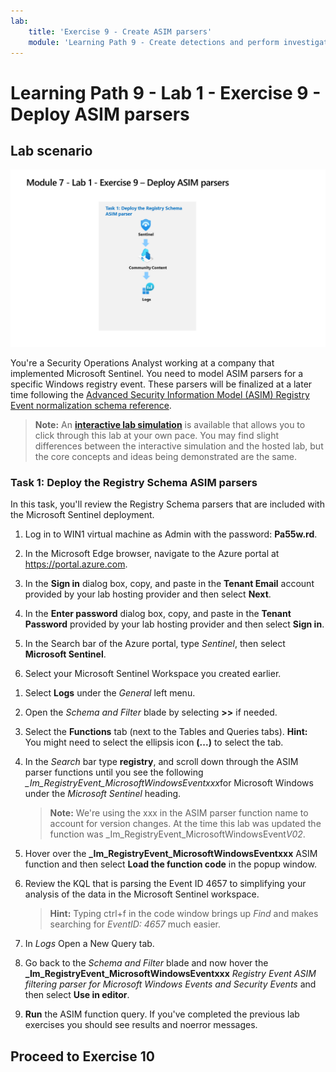 ```yaml
---
lab:
    title: 'Exercise 9 - Create ASIM parsers'
    module: 'Learning Path 9 - Create detections and perform investigations using Microsoft Sentinel'
---
```


# Learning Path 9 - Lab 1 - Exercise 9 - Deploy ASIM parsers

## Lab scenario

![Lab overview.](../Media/SC-200-Lab_Diagrams_Mod7_L1_Ex9.png)

You're a Security Operations Analyst working at a company that implemented Microsoft Sentinel. You need to model ASIM parsers for a specific Windows registry event. These parsers will be finalized at a later time following the [Advanced Security Information Model (ASIM) Registry Event normalization schema reference](https://docs.microsoft.com/en-us/azure/sentinel/registry-event-normalization-schema).

>**Note:** An **[interactive lab simulation](https://mslabs.cloudguides.com/guides/SC-200%20Lab%20Simulation%20-%20Create%20Advanced%20Security%20Information%20Model%20Parsers)** is available that allows you to click through this lab at your own pace. You may find slight differences between the interactive simulation and the hosted lab, but the core concepts and ideas being demonstrated are the same. 

### Task 1: Deploy the Registry Schema ASIM parsers

In this task, you'll review the Registry Schema parsers that are included with the Microsoft Sentinel deployment.

1. Log in to WIN1 virtual machine as Admin with the password: **Pa55w.rd**.  

1. In the Microsoft Edge browser, navigate to the Azure portal at https://portal.azure.com.

1. In the **Sign in** dialog box, copy, and paste in the **Tenant Email** account provided by your lab hosting provider and then select **Next**.

1. In the **Enter password** dialog box, copy, and paste in the **Tenant Password** provided by your lab hosting provider and then select **Sign in**.

1. In the Search bar of the Azure portal, type *Sentinel*, then select **Microsoft Sentinel**.

1. Select your Microsoft Sentinel Workspace you created earlier.

<!--- 1. In the Edge browser, open a new tab (Ctrl+T) and navigate to the Microsoft Sentinel GitHub ASIM page <https://github.com/Azure/Azure-Sentinel/tree/master/ASIM>.

 1. On the right pane, select the **Onboard community content** link. This will open a new tab in the Edge Browser for Microsoft Sentinel GitHub content. **Hint:** You might need to scroll right to see the link. Alternatively, follow this link instead: [Microsoft Sentinel on GitHub](https://github.com/Azure/Azure-Sentinel).

    >**Note:** In the **ASIM** folder you can deploy templates that contain all ASIM parsers, but we will only focus on the Registry Schema.

1. Scroll down and next to **Registry Event**, select the **Deploy to Azure** button.

1. For *Resource Group*, select **RG-Defender** where your Sentinel workspace resides.

1. For *Workspace*, type your Sentinel workspace name, like *uniquenameDefender*.

1. Leave the other default values and select **Review + create**.

1. Select **Create** to deploy the template. Notice the Names of the different resources. 

1. After the deployment completes return to the *Microsoft Sentinel* tab. --->

1. Select **Logs** under the *General* left menu.

1. Open the *Schema and Filter* blade by selecting **>>** if needed.

1. Select the **Functions** tab (next to the Tables and Queries tabs). **Hint:** You might need to select the ellipsis icon **(...)** to select the tab.

1. In the *Search* bar type **registry**, and scroll down through the ASIM parser functions until you see the following *_Im_RegistryEvent_MicrosoftWindowsEventxxx*for Microsoft Windows under the *Microsoft Sentinel* heading.

    >**Note:** We're using the xxx in the ASIM parser function name to account for version changes. At the time this lab was updated the function was _Im_RegistryEvent_MicrosoftWindowsEvent*V02*.

1. Hover over the **_Im_RegistryEvent_MicrosoftWindowsEventxxx** ASIM function and then select **Load the function code** in the popup window.

1. Review the KQL that is parsing the Event ID 4657 to simplifying your analysis of the data in the Microsoft Sentinel workspace.

    >**Hint:** Typing ctrl+f in the code window brings up *Find* and makes searching for *EventID: 4657* much easier.

1. In *Logs* Open a New Query tab.

1. Go back to the *Schema and Filter* blade and now hover the **_Im_RegistryEvent_MicrosoftWindowsEventxxx** *Registry Event ASIM filtering parser for Microsoft Windows Events and Security Events* and then select **Use in editor**.

1. **Run** the ASIM function query. If you've completed the previous lab exercises you should see results and noerror messages.

## Proceed to Exercise 10